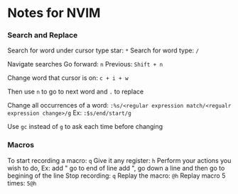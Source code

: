 # Notes for NVIM

### Search and Replace
Search for word under cursor type star:
`*`
Search for word type:
`/`

Navigate searches
Go forward:
`n`
Previous:
`Shift + n`

Change word that cursor is on:
`c + i + w`

Then use `n` to go to next word and `.` to replace

Change all occurrences of a word:
`:%s/<regular expression match/<regualr expression change>/g`
Ex:
`:$s/end/start/g`

Use `gc` instead of `g` to ask each time before changing

### Macros
To start recording a macro:
`q`
Give it any register:
`h`
Perform your actions you wish to do,
Ex: add " go to end of line add ", go down a line and then go to begining of the line
Stop recording:
`q`
Replay the macro:
`@h`
Replay macro 5 times:
`5@h`